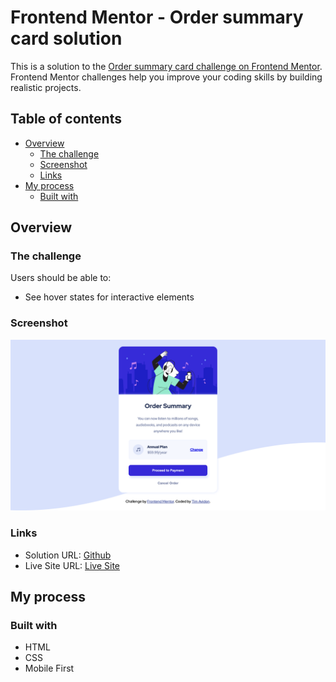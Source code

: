 # Frontend Mentor - Order summary card solution

This is a solution to the [Order summary card challenge on Frontend Mentor](https://www.frontendmentor.io/challenges/order-summary-component-QlPmajDUj). Frontend Mentor challenges help you improve your coding skills by building realistic projects.

## Table of contents

- [Overview](#overview)
  - [The challenge](#the-challenge)
  - [Screenshot](#screenshot)
  - [Links](#links)
- [My process](#my-process)
  - [Built with](#built-with)

## Overview

### The challenge

Users should be able to:

- See hover states for interactive elements

### Screenshot

![](./design/desktop-result.png)

### Links

- Solution URL: [Github](https://github.com/timavidon/Order-summary-component)
- Live Site URL: [Live Site](https://timavidon.github.io/Order-summary-component/)

## My process

### Built with

- HTML
- CSS
- Mobile First
